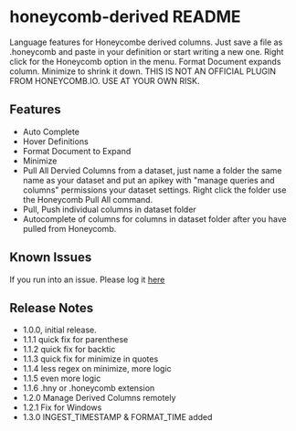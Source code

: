 # honeycomb-derived README

Language features for Honeycombe derived columns. Just save a file as .honeycomb and paste in your definition or start writing a new one. Right click for the Honeycomb option in the menu.  Format Document expands column.  Minimize to shrink it down. THIS IS NOT AN OFFICIAL PLUGIN FROM HONEYCOMB.IO. USE AT YOUR OWN RISK.

## Features

- Auto Complete
- Hover Definitions
- Format Document to Expand
- Minimize 
- Pull All Dervied Columns from a dataset, just name a folder the same name as your dataset and put an apikey with "manage queries and columns" permissions your dataset settings. Right click the folder use the Honeycomb Pull All command.
- Pull, Push individual columns in dataset folder
- Autocomplete of columns for columns in dataset folder after you have pulled from Honeycomb.


## Known Issues
If you run into an issue. Please log it [here](https://github.com/McSick/honeycomb-derived-column-language-extension/issues)
## Release Notes

- 1.0.0, initial release.
- 1.1.1 quick fix for parenthese
- 1.1.2 quick fix for backtic
- 1.1.3 quick fix for minimize in quotes
- 1.1.4 less regex on minimize, more logic
- 1.1.5 even more logic
- 1.1.6 .hny or .honeycomb extension
- 1.2.0 Manage Derived Columns remotely
- 1.2.1 Fix for Windows
- 1.3.0 INGEST_TIMESTAMP & FORMAT_TIME added

